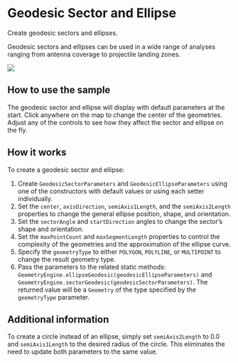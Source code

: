 # Geodesic Sector and Ellipse

Create geodesic sectors and ellipses.

Geodesic sectors and ellipses can be used in a wide range of analyses
ranging from antenna coverage to projectile landing zones.

![](GeodesicSectorAndEllipse.png)

## How to use the sample

The geodesic sector and ellipse will display with default parameters at
the start. Click anywhere on the map to change the center of the
geometries. Adjust any of the controls to see how they affect the sector
and ellipse on the fly.

## How it works

To create a geodesic sector and ellipse:

1.  Create `GeodesicSectorParameters` and `GeodesicEllipseParameters`
    using one of the constructors with default values or using each
    setter individually.
2.  Set the `center`, `axisDirection`, `semiAxis1Length`, and the
    `semiAxis2Length` properties to change the general ellipse position,
    shape, and orientation.
3.  Set the `sectorAngle` and `startDirection` angles to change the
    sector’s shape and orientation.
4.  Set the `maxPointCount` and `maxSegmentLength` properties to control
    the complexity of the geometries and the approximation of the
    ellipse curve.
5.  Specify the `geometryType` to either `POLYGON`, `POLYLINE`, or
    `MULTIPOINT` to change the result geometry type.
6.  Pass the parameters to the related static methods:
    `GeometryEngine.ellipseGeodesic(geodesicEllipseParameters)` and
    `GeometryEngine.sectorGeodesic(geodesicSectorParameters)`. The
    returned value will be a `Geometry` of the type specified by the
    `geometryType` parameter.

## Additional information

To create a circle instead of an ellipse, simply set `semiAxis2Length`
to 0.0 and `semiAxis1Length` to the desired radius of the circle. This
eliminates the need to update both parameters to the same value.
